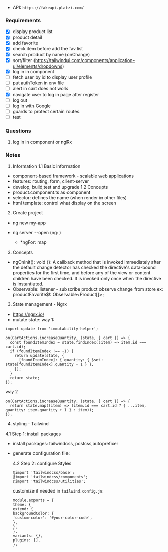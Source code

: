- API: `https://fakeapi.platzi.com/`

### Requirements

- [x] display product list
- [x] product detail
- [x] add favorite
- [x] check item before add the fav list
- [x] search product by name (onChange)
- [x] sort/filter (https://tailwindui.com/components/application-ui/elements/dropdowns)
- [x] log in in component
- [ ] fetch user by id to display user profile
- [ ] put authToken in env file
- [ ] alert in cart does not work
- [x] navigate user to log in page after register
- [ ] log out
- [ ] log in with Google
- [ ] guards to protect certain routes.
- [ ] test

### Questions

1. log in in component or ngRx

### Notes

1. Information
   1.1 Basic information

- component-based framework - scalable web applications
- features: routing, form, client-server
- develop, build,test and upgrade
  1.2 Concepts
- product.component.ts as component
- selector: defines the name (when render in other files)
- html template: control what display on the screen

2. Create project

- ng new my-app

- ng server --open
  (ng: )
  - \*ngFor: map

3. Concepts

- ngOnInit(): void {}: A callback method that is invoked immediately after the default change detector has checked the directive's data-bound properties for the first time, and before any of the view or content children have been checked. It is invoked only once when the directive is instantiated.
- Observable: listener - subscribe
  product observe change from store
  ex: productFavorite$!: Observable<Product[]>;

3. State management - Ngrx

- https://ngrx.io/
- mutate state:
  way 1:

```
import update from 'immutability-helper';

on(CartActions.increaseQuantity, (state, { cart }) => {
  const foundItemIndex = state.findIndex((item) => item.id === cart.id);
  if (foundItemIndex !== -1) {
    return update(state, {
      [foundItemIndex]: { quantity: { $set: state[foundItemIndex].quantity + 1 } },
    });
  }
  return state;
});
```

way 2

```
on(CartActions.increaseQuantity, (state, { cart }) => {
  return state.map((item) => (item.id === cart.id ? { ...item, quantity: item.quantity + 1 } : item));
});
```

4. styling - Tailwind

4.1 Step 1: install packages

- install packages: tailwindcss, postcss,autoprefixer
- generate configuration file:

  4.2 Step 2: configure Styles

  ```
  @import 'tailwindcss/base';
  @import 'tailwindcss/components';
  @import 'tailwindcss/utilities';
  ```

  customize if needed in `tailwind.config.js`

  ```
  module.exports = {
  theme: {
  extend: {
  backgroundColor: {
  'custom-color': '#your-color-code',
  },
  },
  },
  variants: {},
  plugins: [],
  };

  ```
